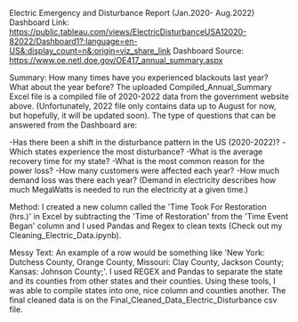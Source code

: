 Electric Emergency and Disturbance Report (Jan.2020- Aug.2022) Dashboard Link: 
https://public.tableau.com/views/ElectricDisturbanceUSA12020-82022/Dashboard1?:language=en-US&:display_count=n&:origin=viz_share_link
Dashboard Source: https://www.oe.netl.doe.gov/OE417_annual_summary.aspx

Summary:
How many times have you experienced blackouts last year? What about the year before? The uploaded Compiled_Annual_Summary Excel 
file is a compiled file of 2020-2022 data from the government website above. (Unfortunately, 2022 file only contains data up to August for now, but 
hopefully, it will be updated soon). The type of questions that can be answered from the Dashboard are:

   -Has there been a shift in the disturbance pattern in the US (2020-2022)?
   -Which states experience the most disturbance?
   -What is the average recovery time for my state?
   -What is the most common reason for the power loss?
   -How many customers were affected each year?
   -How much demand loss was there each year? (Demand in electricity describes how much MegaWatts is needed to run the electricity at a given time.)

Method:
I created a new column called the 'Time Took For Restoration (hrs.)' in Excel by subtracting the 'Time of Restoration' from the 'Time Event Began' column 
and I used Pandas and Regex to clean texts (Check out my Cleaning_Electric_Data.ipynb).

Messy Text:
An example of a row would be something like 'New York: Dutchess County, Orange County, Missouri: Clay County, Jackson County; Kansas: Johnson County;'.
I used REGEX and Pandas to separate the state and its counties from other states and their counties. Using these tools, I was able to compile states 
into one, nice column and counties another. The final cleaned data is on the Final_Cleaned_Data_Electric_Disturbance csv file.



